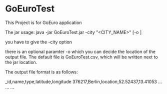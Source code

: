 # GoEuroTest

This Project is for GoEuro application

The jar usage: java -jar GoEuroTest.jar -city \"<CITY_NAME>\" [-o <outputFilePath>]

you have to give the -city option

there is an optional paramter -o which you can decide the location of the output file.
The default file is GoEuroTest.csv, which will be written next to the jar location.

The output file format is as follows:

_id,name,type,latitude,longitude
376217,Berlin,location,52.52437,13.41053
...
...
...
